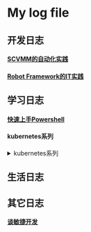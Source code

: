 # My log file

## 开发日志
#### [SCVMM的自动化实践](https://github.com/DamaoShao/blog/issues/2)
#### [Robot Framework的IT实践](https://github.com/DamaoShao/blog/issues/4)

## 学习日志
#### [快速上手Powershell](https://github.com/DamaoShao/blog/issues/3)
#### kubernetes系列
<details>
  <summary> kubernetes系列 </summary>
</details>

## 生活日志

## 其它日志
#### [谈敏捷开发](https://github.com/DamaoShao/blog/issues/1)
